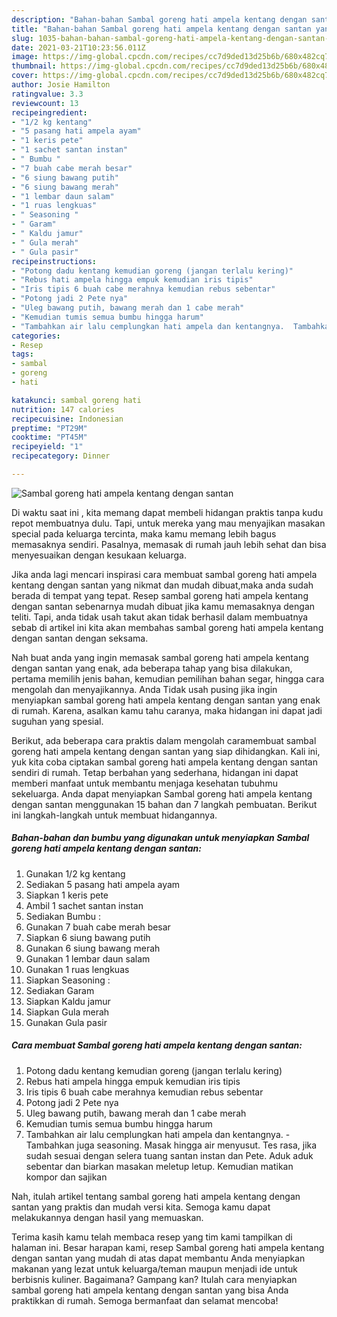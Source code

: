 ```yaml
---
description: "Bahan-bahan Sambal goreng hati ampela kentang dengan santan yang enak dan Mudah Dibuat"
title: "Bahan-bahan Sambal goreng hati ampela kentang dengan santan yang enak dan Mudah Dibuat"
slug: 1035-bahan-bahan-sambal-goreng-hati-ampela-kentang-dengan-santan-yang-enak-dan-mudah-dibuat
date: 2021-03-21T10:23:56.011Z
image: https://img-global.cpcdn.com/recipes/cc7d9ded13d25b6b/680x482cq70/sambal-goreng-hati-ampela-kentang-dengan-santan-foto-resep-utama.jpg
thumbnail: https://img-global.cpcdn.com/recipes/cc7d9ded13d25b6b/680x482cq70/sambal-goreng-hati-ampela-kentang-dengan-santan-foto-resep-utama.jpg
cover: https://img-global.cpcdn.com/recipes/cc7d9ded13d25b6b/680x482cq70/sambal-goreng-hati-ampela-kentang-dengan-santan-foto-resep-utama.jpg
author: Josie Hamilton
ratingvalue: 3.3
reviewcount: 13
recipeingredient:
- "1/2 kg kentang"
- "5 pasang hati ampela ayam"
- "1 keris pete"
- "1 sachet santan instan"
- " Bumbu "
- "7 buah cabe merah besar"
- "6 siung bawang putih"
- "6 siung bawang merah"
- "1 lembar daun salam"
- "1 ruas lengkuas"
- " Seasoning "
- " Garam"
- " Kaldu jamur"
- " Gula merah"
- " Gula pasir"
recipeinstructions:
- "Potong dadu kentang kemudian goreng (jangan terlalu kering)"
- "Rebus hati ampela hingga empuk kemudian iris tipis"
- "Iris tipis 6 buah cabe merahnya kemudian rebus sebentar"
- "Potong jadi 2 Pete nya"
- "Uleg bawang putih, bawang merah dan 1 cabe merah"
- "Kemudian tumis semua bumbu hingga harum"
- "Tambahkan air lalu cemplungkan hati ampela dan kentangnya.  Tambahkan juga seasoning. Masak hingga air menyusut. Tes rasa, jika sudah sesuai dengan selera tuang santan instan dan Pete. Aduk aduk sebentar dan biarkan masakan meletup letup. Kemudian matikan kompor dan sajikan"
categories:
- Resep
tags:
- sambal
- goreng
- hati

katakunci: sambal goreng hati 
nutrition: 147 calories
recipecuisine: Indonesian
preptime: "PT29M"
cooktime: "PT45M"
recipeyield: "1"
recipecategory: Dinner

---
```



![Sambal goreng hati ampela kentang dengan santan](https://img-global.cpcdn.com/recipes/cc7d9ded13d25b6b/680x482cq70/sambal-goreng-hati-ampela-kentang-dengan-santan-foto-resep-utama.jpg)

Di waktu  saat ini , kita memang dapat membeli hidangan praktis tanpa kudu repot membuatnya dulu. Tapi, untuk mereka yang mau menyajikan masakan special pada keluarga tercinta, maka kamu memang lebih bagus memasaknya sendiri. Pasalnya, memasak di rumah jauh lebih sehat dan bisa menyesuaikan dengan kesukaan keluarga.

Jika anda lagi mencari inspirasi cara membuat sambal goreng hati ampela kentang dengan santan yang nikmat dan mudah dibuat,maka anda sudah berada di tempat yang tepat. Resep sambal goreng hati ampela kentang dengan santan  sebenarnya mudah dibuat jika kamu memasaknya dengan teliti. Tapi, anda tidak usah takut akan tidak berhasil dalam membuatnya 
sebab di artikel ini kita akan membahas sambal goreng hati ampela kentang dengan santan dengan seksama.  



Nah buat anda yang ingin memasak sambal goreng hati ampela kentang dengan santan yang enak, ada beberapa tahap yang bisa dilakukan, pertama memilih jenis bahan, kemudian pemilihan bahan segar, hingga cara mengolah dan menyajikannya. Anda Tidak usah pusing jika ingin menyiapkan sambal goreng hati ampela kentang dengan santan yang enak di rumah. Karena, asalkan kamu  tahu caranya, maka hidangan ini dapat jadi suguhan yang spesial.

Berikut, ada beberapa cara praktis  dalam mengolah caramembuat sambal goreng hati ampela kentang dengan santan yang siap dihidangkan. Kali ini, yuk kita coba ciptakan sambal goreng hati ampela kentang dengan santan sendiri di rumah. Tetap berbahan yang sederhana, hidangan ini dapat memberi manfaat untuk membantu menjaga kesehatan tubuhmu sekeluarga. Anda dapat menyiapkan Sambal goreng hati ampela kentang dengan santan menggunakan 15 bahan dan 7 langkah pembuatan. Berikut ini langkah-langkah untuk membuat hidangannya.

<!--inarticleads1-->

##### Bahan-bahan dan bumbu yang digunakan untuk menyiapkan Sambal goreng hati ampela kentang dengan santan:

1. Gunakan 1/2 kg kentang
1. Sediakan 5 pasang hati ampela ayam
1. Siapkan 1 keris pete
1. Ambil 1 sachet santan instan
1. Sediakan  Bumbu :
1. Gunakan 7 buah cabe merah besar
1. Siapkan 6 siung bawang putih
1. Gunakan 6 siung bawang merah
1. Gunakan 1 lembar daun salam
1. Gunakan 1 ruas lengkuas
1. Siapkan  Seasoning :
1. Sediakan  Garam
1. Siapkan  Kaldu jamur
1. Siapkan  Gula merah
1. Gunakan  Gula pasir




<!--inarticleads2-->

##### Cara membuat Sambal goreng hati ampela kentang dengan santan:

1. Potong dadu kentang kemudian goreng (jangan terlalu kering)
1. Rebus hati ampela hingga empuk kemudian iris tipis
1. Iris tipis 6 buah cabe merahnya kemudian rebus sebentar
1. Potong jadi 2 Pete nya
1. Uleg bawang putih, bawang merah dan 1 cabe merah
1. Kemudian tumis semua bumbu hingga harum
1. Tambahkan air lalu cemplungkan hati ampela dan kentangnya.  - Tambahkan juga seasoning. Masak hingga air menyusut. Tes rasa, jika sudah sesuai dengan selera tuang santan instan dan Pete. Aduk aduk sebentar dan biarkan masakan meletup letup. Kemudian matikan kompor dan sajikan




Nah, itulah artikel tentang  sambal goreng hati ampela kentang dengan santan  yang praktis dan mudah versi kita. Semoga kamu dapat melakukannya dengan hasil yang memuaskan. 

Terima kasih kamu telah membaca resep yang tim kami tampilkan di halaman ini. Besar harapan kami, resep  Sambal goreng hati ampela kentang dengan santan yang mudah di atas dapat membantu Anda menyiapkan makanan yang lezat untuk keluarga/teman maupun menjadi ide untuk berbisnis kuliner. Bagaimana? Gampang kan? Itulah cara menyiapkan sambal goreng hati ampela kentang dengan santan yang bisa Anda praktikkan di rumah. Semoga bermanfaat dan selamat mencoba!

